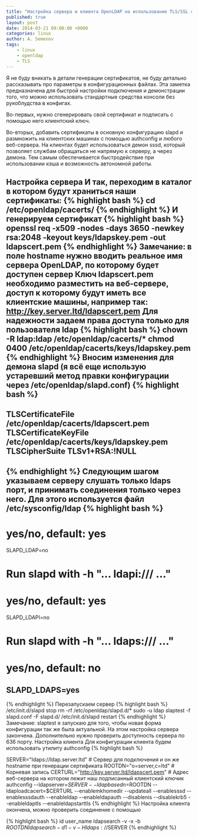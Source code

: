 ```yaml
---
title: "Настройка сервера и клиента OpenLDAP на использование TLS/SSL соединений под CentOS 6"
published: true
layout: post
date: 2014-03-21 09:00:00 +0000
categories: linux
author: A. Semenov
tags: 
    - linux
    - openldap
    - TLS
---
```

Я не буду вникать в детали генерации сертификатов, не буду детально рассказывать про параметры в конфигурационных файлах. Эта заметка предназначена для быстрой настройки подключения и демонстрации того, что можно использовать стандартные средства консоли без рукоблудства в конфигах. 

<!--more-->

Во-первых, нужно сгенерировать свой сертификат и подписать с помощью него клиентский ключ.

Во-вторых, добавить сертификаты в основную конфигурацию slapd и размножить на клиентских машинах с помощью authconfig и любого веб-сервера.
На клиентах будет использоваться демон sssd, который позволяет службам обращаться не напрямую к серверу, а через демона. Тем самым обеспечивается быстродействие при использовании кэша и возможность автономной работы.

Настройка сервера
И так, переходим в каталог в котором будут храниться наши сертификаты:
{% highlight bash %}
cd /etc/openldap/cacerts/
{% endhighlight  %}
И генерируем сертификат
{% highlight bash %}
openssl req -x509 -nodes -days 3650 -newkey rsa:2048 -keyout keys/ldapskey.pem -out ldapscert.pem
{% endhighlight  %}
Замечание: в поле hostname нужно вводить реальное имя сервера OpenLDAP, по которому будет доступен сервер
Ключ ldapscert.pem необходимо разместить на веб-сервере, доступ к которому будут иметь все клиентские машины, например так: http://key.server.ltd/ldapscert.pem
Для надежности задаем права доступа только для пользователя ldap
{% highlight bash %}
chown -R ldap:ldap /etc/openldap/cacerts/*
chmod 0400 /etc/openldap/cacerts/keys/ldapskey.pem
{% endhighlight  %}
Вносим изменения для демона slapd (я всё еще использую устаревший метод правки конфигурации через /etc/openldap/slapd.conf)
{% highlight bash %}
---
TLSCertificateFile      /etc/openldap/cacerts/ldapscert.pem
TLSCertificateKeyFile   /etc/openldap/cacerts/keys/ldapskey.pem
TLSCipherSuite TLSv1+RSA:!NULL
---
{% endhighlight  %}
Следующим шагом указываем серверу слушать только ldaps порт, и принимать соединения только через него.
Для этого используется файл /etc/sysconfig/ldap
{% highlight bash %}
---
#   yes/no, default: yes
SLAPD_LDAP=no

# Run slapd with -h "... ldapi:/// ..."
#   yes/no, default: yes
SLAPD_LDAPI=no

# Run slapd with -h "... ldaps:/// ..."
#   yes/no, default: no
SLAPD_LDAPS=yes
---
{% endhighlight  %}
Перезапускаем сервер
{% highlight bash %}
/etc/init.d/slapd stop
rm -rf /etc/openldap/slapd.d/*
sudo -u ldap slaptest -f slapd.conf -F slapd.d/
/etc/init.d/slapd restart
{% endhighlight  %}
Замечание: slaptest я запускаю для того, чтобы новая форма конфигурации так же была актуальной.
На этом настройка сервера закончена. Дополнительно нужно проверить доступность сервера по 636 порту.
Настройка клиента
Для конфигурации клиента будем использовать утилиту authconfig
{% highlight bash %}

SERVER="ldaps://ldap.server.ltd" # Сервер для подключения и он же hostname при генерации сертификата
ROOTDN="o=server,c=ltd" # Корневая запись
CERTURL="http://key.server.ltd/ldapscert.pem" # Адрес веб-сервера на котором лежит наш подписанный клиентский ключик
authconfig --ldapserver=$SERVER --ldapbasedn=$ROOTDN --ldaploadcacert=$CERTURL --enablemkhomedir --updateall --enablesssd --enablesssdauth --enableldap --enableldapauth --disablenis --disablekrb5 --enableldaptls --enableldapstarttls
{% endhighlight  %}
Настройка клиента окончена, можно проверить соединение с помощью

{% highlight bash %}
id user_name
ldapsearch -v -x -b $ROOTDN
ldapsearch -d 1 -v -H ldaps://$SERVER
{% endhighlight  %}

